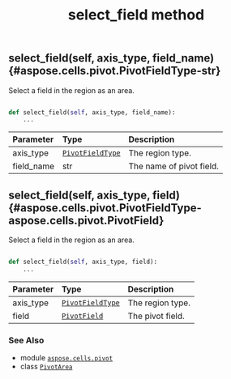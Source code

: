 ﻿---
title: select_field method
second_title: Aspose.Cells for Python via .NET API References
description: 
type: docs
weight: 40
url: /aspose.cells.pivot/pivotarea/select_field/
is_root: false
---

## select_field(self, axis_type, field_name) {#aspose.cells.pivot.PivotFieldType-str}

Select a field in the region as an area.



```python

def select_field(self, axis_type, field_name):
    ...
```


| Parameter | Type | Description |
| :- | :- | :- |
| axis_type | [`PivotFieldType`](/cells/python-net/aspose.cells.pivot/pivotfieldtype) | The region type. |
| field_name | str | The name of pivot field. |


## select_field(self, axis_type, field) {#aspose.cells.pivot.PivotFieldType-aspose.cells.pivot.PivotField}

Select a field in the region as an area.



```python

def select_field(self, axis_type, field):
    ...
```


| Parameter | Type | Description |
| :- | :- | :- |
| axis_type | [`PivotFieldType`](/cells/python-net/aspose.cells.pivot/pivotfieldtype) | The region type. |
| field | [`PivotField`](/cells/python-net/aspose.cells.pivot/pivotfield) | The pivot field. |



### See Also
* module [`aspose.cells.pivot`](../../)
* class [`PivotArea`](/cells/python-net/aspose.cells.pivot/pivotarea)

